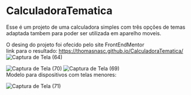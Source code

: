 # CalculadoraTematica
Esse é um projeto de uma calculadora simples com três opções de temas adaptada tambem para poder ser utilizada em aparelho moveis.

O desing do projeto foi ofecido pelo site FrontEndMentor<br>
link para o resultado: https://thomasnasc.github.io/CalculadoraTematica/<br>
![Captura de Tela (64)](https://user-images.githubusercontent.com/88692164/135360918-78140c6b-3a39-4876-a5c1-268346f5a1b6.png)

![Captura de Tela (70)](https://user-images.githubusercontent.com/88692164/135361113-de28f4bd-a69e-4a81-8261-a88bed474598.png)
![Captura de Tela (69)](https://user-images.githubusercontent.com/88692164/135361117-ef6ebb70-619a-4463-9339-e12f188add50.png)
<br>Modelo para dispositivos com telas menores:<br>

![Captura de Tela (71)](https://user-images.githubusercontent.com/88692164/135361286-13e64951-5af3-42f4-96f4-f8aa0641b585.png)
